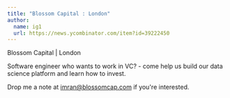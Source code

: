 ```yaml
---
title: "Blossom Capital : London"
author:
  name: ig1
  url: https://news.ycombinator.com/item?id=39222450
---
```

Blossom Capital | London

Software engineer who wants to work in VC? - come help us build our data science platform and learn how to invest.

Drop me a note at imran@blossomcap.com if you&#x27;re interested.
